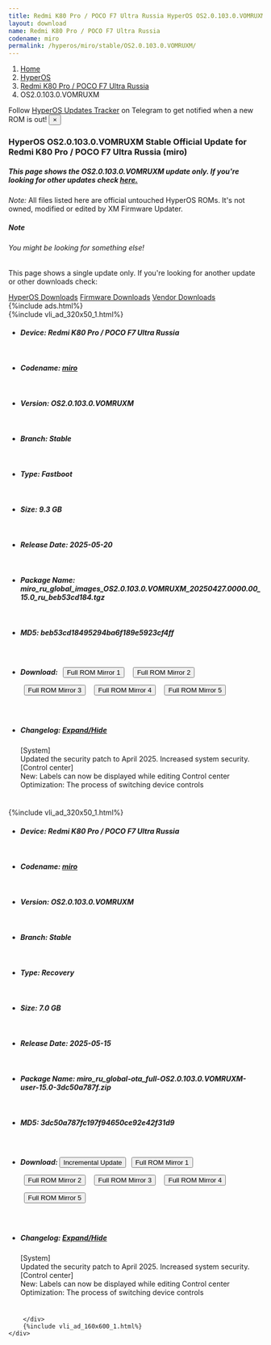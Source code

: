```yaml
---
title: Redmi K80 Pro / POCO F7 Ultra Russia HyperOS OS2.0.103.0.VOMRUXM Update
layout: download
name: Redmi K80 Pro / POCO F7 Ultra Russia
codename: miro
permalink: /hyperos/miro/stable/OS2.0.103.0.VOMRUXM/
---
```

<nav aria-label="breadcrumb">
    <ol class="breadcrumb">
        <li class="breadcrumb-item"><a href="/">Home</a></li>
        <li class="breadcrumb-item"><a href="/hyperos/">HyperOS</a></li>
        <li class="breadcrumb-item"><a href="/hyperos/miro/">Redmi K80 Pro / POCO F7 Ultra Russia</a></li>
        <li class="breadcrumb-item active" aria-current="page">OS2.0.103.0.VOMRUXM</li>
    </ol>
</nav>
<div class="alert alert-primary alert-dismissible fade show" role="alert">
    Follow <a href="https://t.me/MIUIUpdatesTracker" class="alert-link">HyperOS Updates Tracker</a> on Telegram to get
    notified when a new ROM is out!
    <button type="button" class="close" data-dismiss="alert" aria-label="Close">
        <span aria-hidden="true">&times;</span>
    </button>
</div>
<div class="col-12 mx-auto">
    <h3 class="title bg-light p-2 rounded">HyperOS OS2.0.103.0.VOMRUXM Stable Official Update for Redmi K80 Pro / POCO F7 Ultra Russia (miro)</h3>
    <h5>This page shows the OS2.0.103.0.VOMRUXM update only. If you're looking for other updates check
        <a href="/hyperos/miro/">here.</a></h5>
    <p><i>Note: </i>All files listed here are official untouched HyperOS ROMs.
        It's not owned, modified or edited by XM Firmware Updater.</p>
    <div class="card">
        <div class="card-body">
            <h5 class="card-title">Note</h5>
            <h6 class="card-subtitle mb-2 text-muted">You might be looking for something else!</h6>
            <p class="card-text">This page shows a single update only.
                If you're looking for another update or other downloads check:</p>
            <a href="/hyperos/" class="card-link">HyperOS Downloads</a>
            <a href="/firmware/" class="card-link">Firmware Downloads</a>
            <a href="/vendor/" class="card-link">Vendor Downloads</a>
        </div>
    </div>
    {%include ads.html%}
    <div class="row justify-content-center">
        <div class="col-10" id="downloads">
                    <div class="card card-body">
            {%include vli_ad_320x50_1.html%}
            <ul class="list-unstyled">
                <li style="padding-bottom: 10px;">
                    <h5><b>Device: </b>Redmi K80 Pro / POCO F7 Ultra Russia</h5>
                </li>
                <li style="padding-bottom: 10px;">
                    <h5><b>Codename: </b> <a href="/hyperos/miro/" target="_blank">miro</a> </h5>
                </li>
                <li style="padding-bottom: 10px;">
                    <h5><b>Version: </b>OS2.0.103.0.VOMRUXM</h5>
                </li>
                <li style="padding-bottom: 10px;">
                    <h5><b>Branch: </b>Stable</h5>
                </li>
                <li style="padding-bottom: 10px;">
                    <h5><b>Type: </b>Fastboot</h5>
                </li>
                <li style="padding-bottom: 10px;">
                    <h5><b>Size: </b>9.3 GB</h5>
                </li>
                <li style="padding-bottom: 10px;">
                    <h5><b>Release Date: </b>2025-05-20</h5>
                </li>
                <li style="padding-bottom: 10px;">
                    <h5><b>Package Name: </b><span id="filename" class="text-dark">miro_ru_global_images_OS2.0.103.0.VOMRUXM_20250427.0000.00_15.0_ru_beb53cd184.tgz</span></h5>
                </li>
                <li style="padding-bottom: 10px;">
                    <h5><b>MD5: </b><span id="md5" class="text-muted">beb53cd18495294ba6f189e5923cf4ff</span></h5>
                </li>
                <li style="padding-bottom: 10px;">
                    <h5><b>Download: </b> <button type="button" id="download" class="btn btn-primary" style="margin: 7px;" onclick="window.open('https://cdnorg.d.miui.com/OS2.0.103.0.VOMRUXM/miro_ru_global_images_OS2.0.103.0.VOMRUXM_20250427.0000.00_15.0_ru_beb53cd184.tgz', '_blank');"><i class="fa fa-download"></i> Full ROM Mirror 1</button> <button type="button" id="download" class="btn btn-primary" style="margin: 7px;" onclick="window.open('https://bkt-sgp-miui-ota-update-alisgp.oss-ap-southeast-1.aliyuncs.com/OS2.0.103.0.VOMRUXM/miro_ru_global_images_OS2.0.103.0.VOMRUXM_20250427.0000.00_15.0_ru_beb53cd184.tgz', '_blank');"><i class="fa fa-download"></i> Full ROM Mirror 2</button> <button type="button" id="download" class="btn btn-primary" style="margin: 7px;" onclick="window.open('https://bn.d.miui.com/OS2.0.103.0.VOMRUXM/miro_ru_global_images_OS2.0.103.0.VOMRUXM_20250427.0000.00_15.0_ru_beb53cd184.tgz', '_blank');"><i class="fa fa-download"></i> Full ROM Mirror 3</button> <button type="button" id="download" class="btn btn-primary" style="margin: 7px;" onclick="window.open('https://bigota.d.miui.com/OS2.0.103.0.VOMRUXM/miro_ru_global_images_OS2.0.103.0.VOMRUXM_20250427.0000.00_15.0_ru_beb53cd184.tgz', '_blank');"><i class="fa fa-download"></i> Full ROM Mirror 4</button> <button type="button" id="download" class="btn btn-primary" style="margin: 7px;" onclick="window.open('https://hugeota.d.miui.com/OS2.0.103.0.VOMRUXM/miro_ru_global_images_OS2.0.103.0.VOMRUXM_20250427.0000.00_15.0_ru_beb53cd184.tgz', '_blank');"><i class="fa fa-download"></i> Full ROM Mirror 5</button></h5>
                </li>
                <li style="padding-bottom: 10px;">
                    <h5><b>Changelog: </b><a href="#miro_1_changelog" data-toggle="collapse" role="button"
                            aria-expanded="false" aria-controls="miro_1_changelog"> <i class="fa fa-arrow-down"
                                aria-hidden="true"></i> Expand/Hide</a></h5>
                    <div class="collapse" id="miro_1_changelog">
                        <p id="changelog_text">[System]<br>Updated the security patch to April 2025. Increased system security.<br>[Control center]<br>New: Labels can now be displayed while editing Control center<br>Optimization: The process of switching device controls</p>
                    </div>
                </li>
            </ul>
        </div>
        <div class="card card-body">
            {%include vli_ad_320x50_1.html%}
            <ul class="list-unstyled">
                <li style="padding-bottom: 10px;">
                    <h5><b>Device: </b>Redmi K80 Pro / POCO F7 Ultra Russia</h5>
                </li>
                <li style="padding-bottom: 10px;">
                    <h5><b>Codename: </b> <a href="/hyperos/miro/" target="_blank">miro</a> </h5>
                </li>
                <li style="padding-bottom: 10px;">
                    <h5><b>Version: </b>OS2.0.103.0.VOMRUXM</h5>
                </li>
                <li style="padding-bottom: 10px;">
                    <h5><b>Branch: </b>Stable</h5>
                </li>
                <li style="padding-bottom: 10px;">
                    <h5><b>Type: </b>Recovery</h5>
                </li>
                <li style="padding-bottom: 10px;">
                    <h5><b>Size: </b>7.0 GB</h5>
                </li>
                <li style="padding-bottom: 10px;">
                    <h5><b>Release Date: </b>2025-05-15</h5>
                </li>
                <li style="padding-bottom: 10px;">
                    <h5><b>Package Name: </b><span id="filename" class="text-dark">miro_ru_global-ota_full-OS2.0.103.0.VOMRUXM-user-15.0-3dc50a787f.zip</span></h5>
                </li>
                <li style="padding-bottom: 10px;">
                    <h5><b>MD5: </b><span id="md5" class="text-muted">3dc50a787fc197f94650ce92e42f31d9</span></h5>
                </li>
                <li style="padding-bottom: 10px;">
                    <h5><b>Download: </b><button type="button" id="incremental_download" class="btn btn-warning" onclick="window.open('https://bigota.d.miui.com/OS2.0.103.0.VOMRUXM/miro_ru_global-ota_incremental-OS2.0.101.0.VOMRUXM-OS2.0.103.0.VOMRUXM-user-15.0-f2e9d59c88.zip', '_blank');"><i class="fa fa-download"></i> Incremental Update</button> <button type="button" id="download" class="btn btn-primary" style="margin: 7px;" onclick="window.open('https://cdnorg.d.miui.com/OS2.0.103.0.VOMRUXM/miro_ru_global-ota_full-OS2.0.103.0.VOMRUXM-user-15.0-3dc50a787f.zip', '_blank');"><i class="fa fa-download"></i> Full ROM Mirror 1</button> <button type="button" id="download" class="btn btn-primary" style="margin: 7px;" onclick="window.open('https://bkt-sgp-miui-ota-update-alisgp.oss-ap-southeast-1.aliyuncs.com/OS2.0.103.0.VOMRUXM/miro_ru_global-ota_full-OS2.0.103.0.VOMRUXM-user-15.0-3dc50a787f.zip', '_blank');"><i class="fa fa-download"></i> Full ROM Mirror 2</button> <button type="button" id="download" class="btn btn-primary" style="margin: 7px;" onclick="window.open('https://bn.d.miui.com/OS2.0.103.0.VOMRUXM/miro_ru_global-ota_full-OS2.0.103.0.VOMRUXM-user-15.0-3dc50a787f.zip', '_blank');"><i class="fa fa-download"></i> Full ROM Mirror 3</button> <button type="button" id="download" class="btn btn-primary" style="margin: 7px;" onclick="window.open('https://bigota.d.miui.com/OS2.0.103.0.VOMRUXM/miro_ru_global-ota_full-OS2.0.103.0.VOMRUXM-user-15.0-3dc50a787f.zip', '_blank');"><i class="fa fa-download"></i> Full ROM Mirror 4</button> <button type="button" id="download" class="btn btn-primary" style="margin: 7px;" onclick="window.open('https://hugeota.d.miui.com/OS2.0.103.0.VOMRUXM/miro_ru_global-ota_full-OS2.0.103.0.VOMRUXM-user-15.0-3dc50a787f.zip', '_blank');"><i class="fa fa-download"></i> Full ROM Mirror 5</button></h5>
                </li>
                <li style="padding-bottom: 10px;">
                    <h5><b>Changelog: </b><a href="#miro_2_changelog" data-toggle="collapse" role="button"
                            aria-expanded="false" aria-controls="miro_2_changelog"> <i class="fa fa-arrow-down"
                                aria-hidden="true"></i> Expand/Hide</a></h5>
                    <div class="collapse" id="miro_2_changelog">
                        <p id="changelog_text">[System]<br>Updated the security patch to April 2025. Increased system security.<br>[Control center]<br>New: Labels can now be displayed while editing Control center<br>Optimization: The process of switching device controls</p>
                    </div>
                </li>
            </ul>
        </div>

        </div>
        {%include vli_ad_160x600_1.html%}
    </div>
</div>
